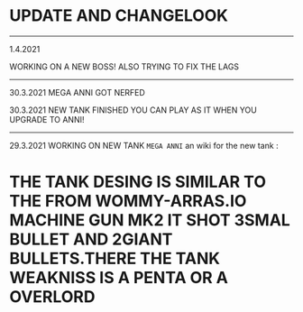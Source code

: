 # UPDATE AND CHANGELOOK
----------------------------------------------------------------------------------------------
1.4.2021

WORKING ON A NEW BOSS!
ALSO TRYING TO FIX THE LAGS
______________________________________________________________________________________________________
30.3.2021
MEGA ANNI GOT NERFED

30.3.2021
NEW TANK FINISHED YOU CAN PLAY AS IT WHEN YOU UPGRADE TO ANNI!

-----------------------------------------------------------------------------------------------
 29.3.2021
WORKING ON NEW TANK `MEGA ANNI`   an wiki for the new tank :  
# THE TANK DESING IS SIMILAR TO THE FROM WOMMY-ARRAS.IO MACHINE GUN MK2 IT SHOT 3SMAL BULLET AND 2GIANT BULLETS.THERE THE TANK WEAKNISS IS A PENTA OR A OVERLORD
